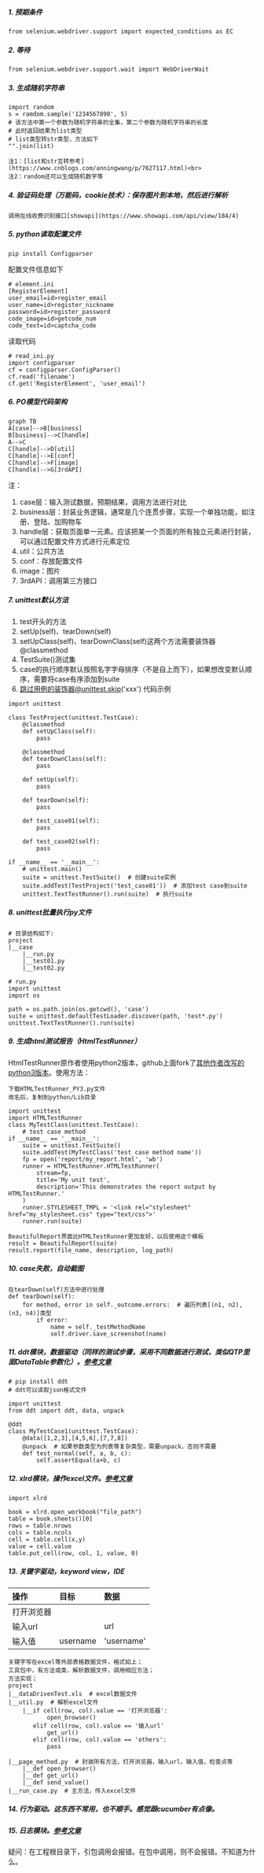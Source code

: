 ##### 1. 预期条件
```
from selenium.webdriver.support import expected_conditions as EC
```

##### 2. 等待
```
from selenium.webdriver.support.wait import WebDriverWait
```

##### 3. 生成随机字符串
```
import random
s = ramdom.sample('1234567890', 5)
# 该方法中第一个参数为随机字符串的全集，第二个参数为随机字符串的长度
# 此时返回结果为list类型
# list类型转str类型，方法如下
"".join(list)
```
    注1：[list和str互转参考](https://www.cnblogs.com/anningwang/p/7627117.html)<br>
    注2：random还可以生成随机数字等

##### 4. 验证码处理（万能码，cookie技术）：保存图片到本地，然后进行解析<br>
    调用在线收费识别接口[showapi](https://www.showapi.com/api/view/184/4)

##### 5. python读取配置文件
```
pip install Configparser
```
配置文件信息如下
```
# element.ini
[RegisterElement]
user_email=id>register_email
user_name=id>register_nickname
password=id>register_password
code_image=id>getcode_num
code_text=id>captcha_code
```
读取代码
```
# read_ini.py
import configparser
cf = configparser.ConfigParser()
cf.read('filename')
cf.get('RegisterElement', 'user_email')
```

##### 6. PO模型代码架构

```
graph TB
A[case]-->B[business]
B[business]-->C[handle]
A-->C
C[handle]-->D[util]
C[handle]-->E[conf]
C[handle]-->F[image]
C[handle]-->G[3rdAPI]
```
注：
   1. case层：输入测试数据，预期结果，调用方法进行对比
   2. business层：封装业务逻辑，通常是几个连贯步骤，实现一个单独功能，如注册、登陆、加购物车
   3. handle层：获取页面单一元素。应该把某一个页面的所有独立元素进行封装，可以通过配置文件方式进行元素定位
   4. util：公共方法
   5. conf：存放配置文件
   6. image：图片
   7. 3rdAPI：调用第三方接口


##### 7. unittest默认方法
   1. test开头的方法
   2. setUp(self)、tearDown(self)
   3. setUpClass(self)、tearDownClass(self)这两个方法需要装饰器@classmethod
   4. TestSuite()测试集
   5. case的执行顺序默认按照名字字母排序（不是自上而下），如果想改变默认顺序，需要将case有序添加到suite
   6. 跳过用例的装饰器@unittest.skip('xxx')
代码示例
```
import unittest

class TestProject(unittest.TestCase):
    @classmethod
    def setUpClass(self):
        pass
    
    @classmethod
    def tearDownClass(self):
        pass
    
    def setUp(self):
        pass
    
    def tearDown(self):
        pass
    
    def test_case01(self):
        pass
    
    def test_case02(self):
        pass
    
if __name__ == '__main__':
    # unittest.main()
    suite = unittest.TestSuite()  # 创建suite实例
    suite.addTest(TestProject('test_case01'))  # 添加test case到suite
    unittest.TextTestRunner().run(suite)  # 执行suite
```

##### 8. unittest批量执行py文件
```
# 目录结构如下:
project
|__case
    |__run.py
    |__test01.py
    |__test02.py

# run.py
import unittest
import os

path = os.path.join(os.getcwd(), 'case')
suite = unittest.defaultTestLoader.discover(path, 'test*.py')
unittest.TextTestRunner().run(suite)

```

##### 9. 生成html测试报告（HtmlTestRunner）
HtmlTestRunner原作者使用python2版本，github上面fork了[其他作者改写的python3版本](https://github.com/www439198341/HTMLTestRunner_PY3)。使用方法：
```
下载HTMLTestRunner_PY3.py文件
改名后，复制到python/Lib目录

import unittest
import HTMLTestRunner
class MyTestClass(unittest.TestCase):
    # test case method
if __name__ == '__main__':
    suite = unittest.TestSuite()
    suite.addTest(MyTestClass('test case method name'))
    fp = open('report/my_report.html', 'wb')
    runner = HTMLTestRunner.HTMLTestRunner(
        stream=fp,
        title='My unit test',
        description='This demonstrates the report output by HTMLTestRunner.'
    )
    runner.STYLESHEET_TMPL = '<link rel="stylesheet" href="my_stylesheet.css" type="text/css">'
    runner.run(suite)
```
```
BeautifulReport界面比HTMLTestRunner更加友好，以后使用这个模板
result = BeautifulReport(suite)
result.report(file_name, description, log_path)
```

##### 10. case失败，自动截图
```
在tearDown(self)方法中进行处理
def tearDown(self):
    for method, error in self._outcome.errors:  # 遍历列表[(n1, n2), (n3, n4)]类型
        if error:
            name = self._testMethodName
            self.driver.save_screenshot(name)
```

##### 11. ddt模块，数据驱动（同样的测试步骤，采用不同数据进行测试，类似QTP里面DataTable参数化）。[参考文章](https://www.cnblogs.com/miniren/p/7099187.html)
```
# pip install ddt
# ddt可以读取json格式文件

import unittest
from ddt import ddt, data, unpack

@ddt
class MyTestCase1(unittest.TestCase):
    @data([1,2,3],[4,5,6],[7,7,8])
    @unpack  # 如果参数类型为列表等复杂类型，需要unpack，否则不需要
    def test_normal(self, a, b, c):
        self.assertEqual(a+b, c)
```

##### 12. xlrd模块，操作excel文件。[参考文章](https://blog.csdn.net/kevinelstri/article/details/52711006)
```
import xlrd

book = xlrd.open_workbook("file_path")
table = book.sheets()[0]
rows = table.nrows
cols = table.ncols
cell = table.cell(x,y)
value = cell.value
table.put_cell(row, col, 1, value, 0)
```

##### 13. 关键字驱动，keyword view，IDE
|操作|目标|数据|
|:---|:---|:---|
|打开浏览器|||
|输入url||url|
|输入值|username|'username'|

```
关键字写在excel等外部表格数据文件，格式如上；
工具包中，有方法或类，解析数据文件，调用相应方法；
方法实现；
project
|__dataDrivenTest.xls  # excel数据文件
|__util.py  # 解析excel文件
    |__if cell(row, col).value == '打开浏览器':
           open_browser()
       elif cell(row, col).value == '输入url'
           get_url()
       elif cell(row, col).value == 'others':
           pass

|__page_method.py  # 封装所有方法，打开浏览器，输入url，输入值，检查点等
    |__def open_browser()
    |__def get_url()
    |__def send_value()
|__run_case.py  # 主方法，传入excel文件
```

##### 14. 行为驱动。这东西不常用，也不顺手。感觉跟cucumber有点像。

##### 15. 日志模块。[参考文章](https://blog.csdn.net/langkew/article/details/51553549)
疑问：在工程根目录下，引包调用会报错。在包中调用，则不会报错。不知道为什么。




